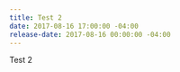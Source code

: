 ```yaml
---
title: Test 2
date: 2017-08-16 17:00:00 -04:00
release-date: 2017-08-16 00:00:00 -04:00
---
```


Test 2
